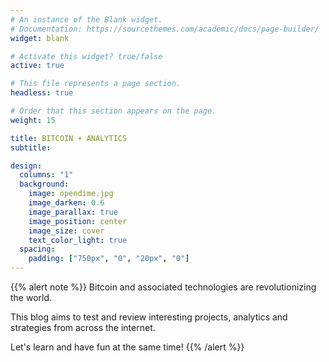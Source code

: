 ```yaml
---
# An instance of the Blank widget.
# Documentation: https://sourcethemes.com/academic/docs/page-builder/
widget: blank

# Activate this widget? true/false
active: true

# This file represents a page section.
headless: true

# Order that this section appears on the page.
weight: 15

title: BITCOIN + ANALYTICS 
subtitle:

design:
  columns: "1"
  background:
    image: opendime.jpg
    image_darken: 0.6
    image_parallax: true
    image_position: center
    image_size: cover
    text_color_light: true
  spacing:
    padding: ["750px", "0", "20px", "0"]
---
```


{{% alert note %}}
Bitcoin and associated technologies are revolutionizing the world.  

This blog aims to test and review interesting projects, analytics and strategies from across the internet.  

Let's learn and have fun at the same time!
{{% /alert %}}
